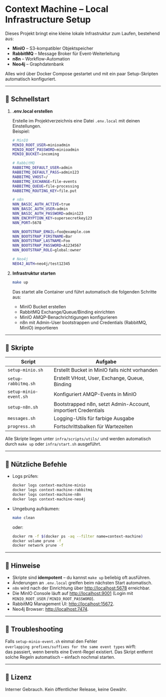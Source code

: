 # Context Machine – Local Infrastructure Setup

Dieses Projekt bringt eine kleine lokale Infrastruktur zum Laufen, bestehend aus:

- **MinIO** – S3-kompatibler Objektspeicher  
- **RabbitMQ** – Message Broker für Event-Weiterleitung  
- **n8n** – Workflow-Automation  
- **Neo4j** – Graphdatenbank  

Alles wird über Docker Compose gestartet und mit ein paar Setup-Skripten automatisch konfiguriert.

---

## 🚀 Schnellstart

1. **.env.local erstellen**

   Erstelle im Projektverzeichnis eine Datei `.env.local` mit deinen Einstellungen.  
   Beispiel:

   ~~~bash
   # MinIO
   MINIO_ROOT_USER=minioadmin
   MINIO_ROOT_PASSWORD=minioadmin
   MINIO_BUCKET=incoming

   # RabbitMQ
   RABBITMQ_DEFAULT_USER=admin
   RABBITMQ_DEFAULT_PASS=admin123
   RABBITMQ_VHOST=/
   RABBITMQ_EXCHANGE=file-events
   RABBITMQ_QUEUE=file-processing
   RABBITMQ_ROUTING_KEY=file.put

   # n8n
   N8N_BASIC_AUTH_ACTIVE=true
   N8N_BASIC_AUTH_USER=admin
   N8N_BASIC_AUTH_PASSWORD=admin123
   N8N_ENCRYPTION_KEY=supersecretkey123
   N8N_PORT=5678

   N8N_BOOTSTRAP_EMAIL=foo@example.com
   N8N_BOOTSTRAP_FIRSTNAME=Bar
   N8N_BOOTSTRAP_LASTNAME=Foo
   N8N_BOOTSTRAP_PASSWORD=A1234567
   N8N_BOOTSTRAP_ROLE=global:owner

   # Neo4j
   NEO4J_AUTH=neo4j/test12345
   ~~~

2. **Infrastruktur starten**

   ~~~bash
   make up
   ~~~

   Das startet alle Container und führt automatisch die folgenden Schritte aus:
   - MinIO Bucket erstellen  
   - RabbitMQ Exchange/Queue/Binding einrichten  
   - MinIO AMQP-Benachrichtigungen konfigurieren  
   - n8n mit Admin-User bootstrappen und Credentials (RabbitMQ, MinIO) importieren  

---

## 🧩 Skripte

| Script | Aufgabe |
|--------|----------|
| `setup-minio.sh` | Erstellt Bucket in MinIO falls nicht vorhanden |
| `setup-rabbitmq.sh` | Erstellt VHost, User, Exchange, Queue, Binding |
| `setup-minio-event.sh` | Konfiguriert AMQP-Events in MinIO |
| `setup-n8n.sh` | Bootstrapped n8n, setzt Admin-Account, importiert Credentials |
| `messages.sh` | Logging-Utils für farbige Ausgabe |
| `progress.sh` | Fortschrittsbalken für Wartezeiten |

Alle Skripte liegen unter `infra/scripts/utils/` und werden automatisch durch `make up` oder `infra/start.sh` ausgeführt.

---

## 🧰 Nützliche Befehle

- Logs prüfen:
  ~~~bash
  docker logs context-machine-minio
  docker logs context-machine-rabbitmq
  docker logs context-machine-n8n
  docker logs context-machine-neo4j
  ~~~

- Umgebung aufräumen:
  ~~~bash
  make clean
  ~~~
  oder:
  ~~~bash
  docker rm -f $(docker ps -aq --filter name=context-machine)
  docker volume prune -f
  docker network prune -f
  ~~~

---

## 🧠 Hinweise

- Skripte sind **idempotent** – du kannst `make up` beliebig oft ausführen.  
- Änderungen an `.env.local` greifen beim nächsten Start automatisch.  
- `n8n` wird nach der Einrichtung über [http://localhost:5678](http://localhost:5678) erreichbar.  
- Die MinIO Console läuft auf [http://localhost:9001](http://localhost:9001) (Login mit `MINIO_ROOT_USER` / `MINIO_ROOT_PASSWORD`).  
- RabbitMQ Management UI: [http://localhost:15672](http://localhost:15672).  
- Neo4j Browser: [http://localhost:7474](http://localhost:7474).

---

## 🧼 Troubleshooting

Falls `setup-minio-event.sh` einmal den Fehler  
`overlapping prefixes/suffixes for the same event types` wirft:  
das passiert, wenn bereits eine Event-Regel existiert. Das Skript entfernt solche Regeln automatisch – einfach nochmal starten.

---

## 📜 Lizenz

Interner Gebrauch. Kein öffentlicher Release, keine Gewähr.

